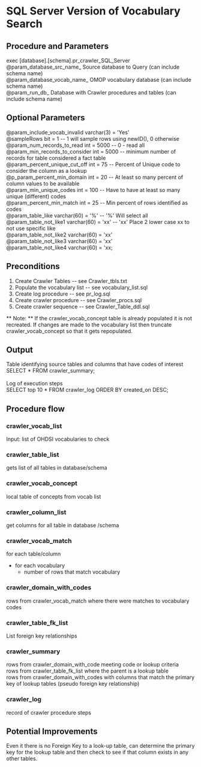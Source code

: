# SQL Server Version of Vocabulary Search

## Procedure and Parameters
exec [database].[schema].pr_crawler_SQL_Server <br>
@param_database_src_name_    Source database to Query (can include schema name)<br>
@param_database_vocab_name_ OMOP vocabulary database (can include schema name) <br>
@param_run_db_               Database with Crawler procedures and tables (can include schema name) <br>

## Optional Parameters
@param_include_vocab_invalid   varchar(3) = 'Yes'  <br>
@sampleRows					   bit		   = 1    -- 1 will sample rows using newID(), 0 otherwise
@param_num_records_to_read	   int		     = 5000 --  0 - read all <br>
@param_min_records_to_consider int         = 5000 -- minimum number of records for table considered a fact table <br>
@param_percent_unique_cut_off  int         = 75   -- Percent of Unique code to consider the column as a lookup <br>
@p_param_percent_min_domain    int         = 20   -- At least so many percent of column values to be available <br>
@param_min_unique_codes        int         = 100  -- Have to have at least so many unique (different) codes <br>
@param_percent_min_match       int         = 25  -- Min percent of rows identified as codes <br>
@param_table_like              varchar(60) = '%'  -- '%' Will select all <br>
@param_table_not_like1         varchar(60) = 'xx' -- 'xx' Place 2 lower case xx to not use specific like <br>
@param_table_not_like2         varchar(60) = 'xx' <br>
@param_table_not_like3         varchar(60) = 'xx' <br>
@param_table_not_like4         varchar(60) = 'xx; <br>

## Preconditions
1. Create Crawler Tables -- see Crawler_tbls.txt
2. Populate the vocabulary list -- see vocabulary_list.sql
3. Create log procedure -- see pr_log.sql
4. Create crawler procedure -- see Crawler_procs.sql
5. Create crawler sequence -- see Crawler_Table_ddl.sql

** Note: ** If the crawler_vocab_concept table is already populated it is not recreated.  If changes are made to the vocabulary list then truncate crawler_vocab_concept so that it gets repopulated.

## Output
Table identifying source tables and columns that have codes of interest <br>
SELECT * FROM crawler_summary; <br>
<br>
Log of execution steps <br>
SELECT top 10 * FROM crawler_log ORDER BY created_on DESC;
## Procedure flow
### crawler_vocab_list 
Input: list of OHDSI vocabularies to check  
### crawler_table_list 
gets list of all tables in database/schema 
### crawler_vocab_concept
local table of concepts from vocab list

### crawler_column_list 
get columns for all table in database /schema 

### crawler_vocab_match 
for each table/column <br>
  * for each vocabulary  <br>
    *  number of rows that match vocabulary <br>
		
### crawler_domain_with_codes 
rows from crawler_vocab_match where there were matches to vocabulary codes
### crawler_table_fk_list
List foreign key relationships 

### crawler_summary 
rows from crawler_domain_with_code meeting code or lookup criteria <br>
rows from crawler_table_fk_list where the parent is a lookup table <br>
rows from crawler_domain_with_codes with columns that match the primary key of  lookup tables (pseudo foreign key relationship)
### crawler_log <br>
record of crawler procedure steps <br>

## Potential Improvements ##
Even it there is no Foreign Key to a look-up table, can determine the primary key for the lookup table and then check to see if that column exists in any other tables.

